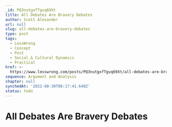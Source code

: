 ```yaml
---
_id: PQ3nutgxfTgvq69Xt
title: All Debates Are Bravery Debates
author: Scott Alexander
url: null
slug: all-debates-are-bravery-debates
type: post
tags:
  - LessWrong
  - Concept
  - Post
  - Social_& Cultural Dynamics
  - Practical
href: >-
  https://www.lesswrong.com/posts/PQ3nutgxfTgvq69Xt/all-debates-are-bravery-debates
sequence: Argument and Analysis
chapter: null
synchedAt: '2022-08-30T08:17:41.640Z'
status: todo
---
```


# All Debates Are Bravery Debates
